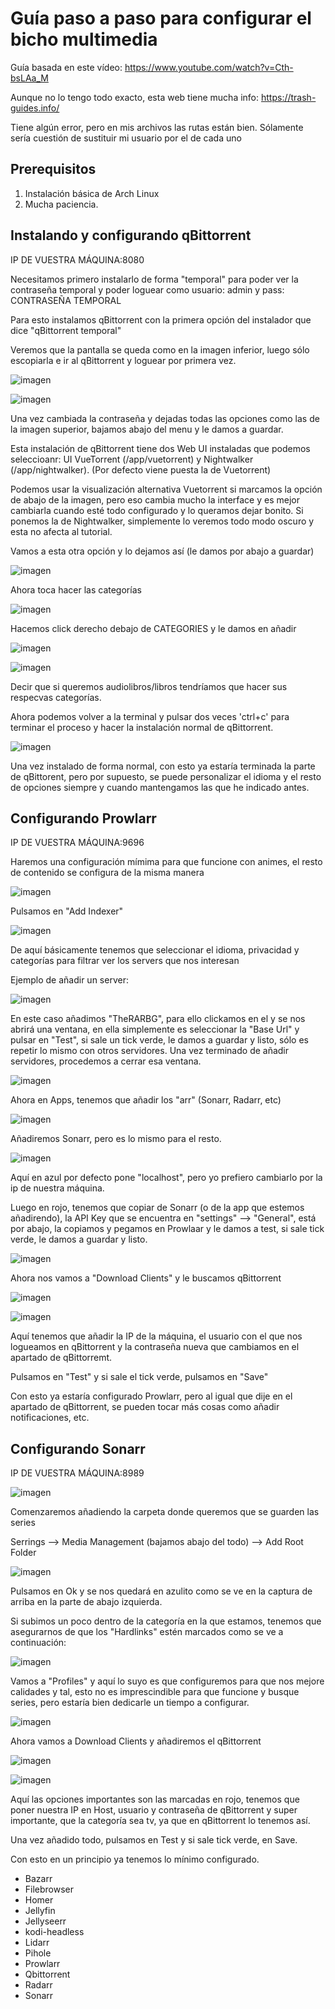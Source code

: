 # Guía paso a paso para configurar el bicho multimedia

Guía basada en este vídeo: https://www.youtube.com/watch?v=Cth-bsLAa_M

Aunque no lo tengo todo exacto, esta web tiene mucha info: https://trash-guides.info/

Tiene algún error, pero en mis archivos las rutas están bien. Sólamente sería cuestión de sustituir mi usuario por el de cada uno

## Prerequisitos

1. Instalación básica de Arch Linux
2. Mucha paciencia.

## Instalando y configurando qBittorrent

IP DE VUESTRA MÁQUINA:8080

Necesitamos primero instalarlo de forma "temporal" para poder ver la contraseña temporal y poder loguear como usuario: admin y pass: CONTRASEÑA TEMPORAL

Para esto instalamos qBittorrent con la primera opción del instalador que dice "qBittorrent temporal"

Veremos que la pantalla se queda como en la imagen inferior, luego sólo escopiarla e ir al qBittorrent y loguear por primera vez.

![imagen](https://github.com/Rupeji/docker/assets/72431133/e3f767b8-ba03-4c72-830d-c4ce1af24636)



![imagen](https://github.com/Rupeji/docker/assets/72431133/a2c07d3f-4d3e-4b6d-9fbe-e681fde22a8f)


Una vez cambiada la contraseña y dejadas todas las opciones como las de la imagen superior, bajamos abajo del menu y le damos a guardar.

Esta instalación de qBittorrent tiene dos Web UI instaladas que podemos seleccioanr: UI VueTorrent (/app/vuetorrent) y Nightwalker (/app/nightwalker). (Por defecto viene puesta la de Vuetorrent)

Podemos usar la visualización alternativa Vuetorrent si marcamos la opción de abajo de la imagen, pero eso cambia mucho la interface y es mejor cambiarla cuando esté todo configurado y lo queramos dejar bonito. Si ponemos la de Nightwalker, simplemente lo veremos todo modo oscuro y esta no afecta al tutorial.

Vamos a esta otra opción y lo dejamos así (le damos por abajo a guardar)

![imagen](https://github.com/Rupeji/docker/assets/72431133/1398fe3a-b43c-4edb-8724-fef273d0a871)


Ahora toca hacer las categorías

![imagen](https://github.com/Rupeji/docker/assets/72431133/650d15f0-fb19-4683-9bc7-cabf5a2cd1a3)

Hacemos click derecho debajo de CATEGORIES y le damos en añadir

![imagen](https://github.com/Rupeji/docker/assets/72431133/414d1711-c44b-4d73-8a1f-6c21ec2f92b6)

![imagen](https://github.com/Rupeji/docker/assets/72431133/204d13af-31db-423c-9d05-b376337bed39)

Decir que si queremos audiolibros/libros tendríamos que hacer sus respecvas categorías.

Ahora podemos volver a la terminal y pulsar dos veces 'ctrl+c' para terminar el proceso y hacer la instalación normal de qBittorrent.

![imagen](https://github.com/Rupeji/docker/assets/72431133/8c365c9d-8e26-4adc-99bd-9024afe57c3f)


Una vez instalado de forma normal, con esto ya estaría terminada la parte de qBittorent, pero por supuesto, se puede personalizar el idioma y el resto de opciones siempre y cuando mantengamos las que he indicado antes.


## Configurando Prowlarr

IP DE VUESTRA MÁQUINA:9696

Haremos una configuración mímima para que funcione con animes, el resto de contenido se configura de la misma manera

![imagen](https://github.com/Rupeji/docker/assets/72431133/ecb4aca2-eb52-4250-a32a-8a89dccfa882)

Pulsamos en "Add Indexer"

![imagen](https://github.com/Rupeji/docker/assets/72431133/6d56f910-4835-4d3a-89db-bc58a64377ec)

De aquí básicamente tenemos que seleccionar el idioma, privacidad y categorías para filtrar ver los servers que nos interesan

Ejemplo de añadir un server:

![imagen](https://github.com/Rupeji/docker/assets/72431133/1b13ec77-81b3-4221-bc0e-fefa2af56ee7)

En este caso añadimos "TheRARBG", para ello clickamos en el y se nos abrirá una ventana, en ella simplemente es seleccionar la "Base Url" y pulsar en "Test", si sale un tick verde, le damos a guardar y listo, sólo es repetir lo mismo con otros servidores. Una vez terminado de añadir servidores, procedemos a cerrar esa ventana.

![imagen](https://github.com/Rupeji/docker/assets/72431133/e467579b-c17b-4c41-97bc-cd6c211b341f)

Ahora en Apps, tenemos que añadir los "arr" (Sonarr, Radarr, etc)

![imagen](https://github.com/Rupeji/docker/assets/72431133/a2c4f612-c165-440a-b096-844453f7bfe8)

Añadiremos Sonarr, pero es lo mismo para el resto.

![imagen](https://github.com/Rupeji/docker/assets/72431133/3424c3a2-76b9-4ad6-ad01-1ce882924ace)

Aquí en azul por defecto pone "localhost", pero yo prefiero cambiarlo por la ip de nuestra máquina.

Luego en rojo, tenemos que copiar de Sonarr (o de la app que estemos añadirendo), la API Key que se encuentra en "settings" --> "General", está por abajo, la copiamos y pegamos en Prowlaar y le damos a test, si sale tick verde, le damos a guardar y listo.

![imagen](https://github.com/Rupeji/docker/assets/72431133/b1369479-894e-44a7-baed-54f5280de077)

Ahora nos vamos a "Download Clients" y le buscamos qBittorrent

![imagen](https://github.com/Rupeji/docker/assets/72431133/b13479e5-8fa3-4def-b5d4-ad2c49f324f5)

![imagen](https://github.com/Rupeji/docker/assets/72431133/016db6f8-1a20-414c-b4dd-33f50956aeff)

Aquí tenemos que añadir la IP de la máquina, el usuario con el que nos logueamos en qBittorrent y la contraseña nueva que cambiamos en el apartado de qBittorremt.

Pulsamos en "Test" y si sale el tick verde, pulsamos en "Save"

Con esto ya estaría configurado Prowlarr, pero al igual que dije en el apartado de qBittorrent, se pueden tocar más cosas como añadir notificaciones, etc.

## Configurando Sonarr

IP DE VUESTRA MÁQUINA:8989

![imagen](https://github.com/Rupeji/docker/assets/72431133/e7c03ad0-c8b9-4964-8e20-0f3bf3200308)

Comenzaremos añadiendo la carpeta donde queremos que se guarden las series

Serrings --> Media Management (bajamos abajo del todo) --> Add Root Folder

![imagen](https://github.com/Rupeji/docker/assets/72431133/bf2f8822-4dc6-460f-a6dd-c64916cdba18)

Pulsamos en Ok y se nos quedará en azulito como se ve en la captura de arriba en la parte de abajo izquierda.

Si subimos un poco dentro de la categoría en la que estamos, tenemos que asegurarnos de que los "Hardlinks" estén marcados como se ve a continuación:

![imagen](https://github.com/Rupeji/docker/assets/72431133/95a9d100-52f3-4798-9807-c4ad067fe2eb)

Vamos a "Profiles" y aquí lo suyo es que configuremos para que nos mejore calidades y tal, esto no es imprescindible para que funcione y busque series, pero estaría bien dedicarle un tiempo a configurar.

![imagen](https://github.com/Rupeji/docker/assets/72431133/39478db0-f075-45c1-a3bf-88a2f7131adb)

Ahora vamos a Download Clients y añadiremos el qBittorrent

![imagen](https://github.com/Rupeji/docker/assets/72431133/4182e436-c079-4ec8-bfea-2910dbe4f6bf)

![imagen](https://github.com/Rupeji/docker/assets/72431133/1f446d47-553a-44b9-8950-a4613f8ab014)

Aquí las opciones importantes son las marcadas en rojo, tenemos que poner nuestra IP en Host, usuario y contraseña de qBittorrent y super importante, que la categoría sea tv, ya que en qBittorrent lo tenemos así.

Una vez añadido todo, pulsamos en Test y si sale tick verde, en Save.

Con esto en un principio ya tenemos lo mínimo configurado.



















  - Bazarr 
  - Filebrowser 
  - Homer 
  - Jellyfin
  - Jellyseerr
  - kodi-headless 
  - Lidarr 
  - Pihole 
  - Prowlarr 
  - Qbittorrent 
  - Radarr 
  - Sonarr 


